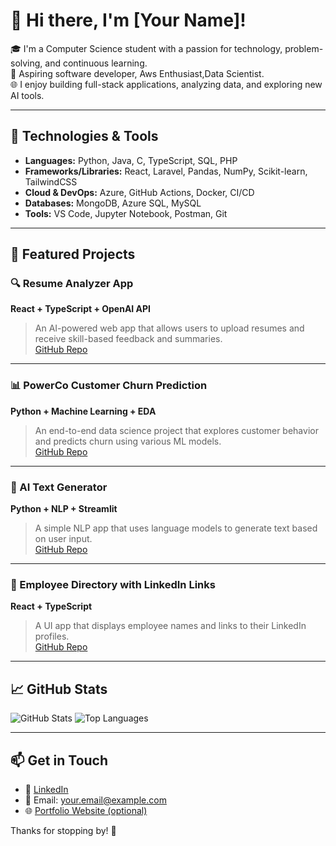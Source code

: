 # 👋 Hi there, I'm [Your Name]!

🎓 I'm a Computer Science student with a passion for technology, problem-solving, and continuous learning.  
💼 Aspiring software developer, Aws Enthusiast,Data Scientist.  
🌐 I enjoy building full-stack applications, analyzing data, and exploring new AI tools.

---

## 🔧 Technologies & Tools

- **Languages:** Python, Java, C, TypeScript, SQL, PHP  
- **Frameworks/Libraries:** React, Laravel, Pandas, NumPy, Scikit-learn, TailwindCSS  
- **Cloud & DevOps:** Azure, GitHub Actions, Docker, CI/CD  
- **Databases:** MongoDB, Azure SQL, MySQL  
- **Tools:** VS Code, Jupyter Notebook, Postman, Git

---

## 💼 Featured Projects

### 🔍 Resume Analyzer App  
**React + TypeScript + OpenAI API**  
> An AI-powered web app that allows users to upload resumes and receive skill-based feedback and summaries.  
[GitHub Repo](https://github.com/yourusername/resume-analyzer)

---

### 📊 PowerCo Customer Churn Prediction  
**Python + Machine Learning + EDA**  
> An end-to-end data science project that explores customer behavior and predicts churn using various ML models.  
[GitHub Repo](https://github.com/yourusername/powerco-churn)

---

### 🧠 AI Text Generator  
**Python + NLP + Streamlit**  
> A simple NLP app that uses language models to generate text based on user input.  
[GitHub Repo](https://github.com/yourusername/text-generator)

---

### 🧩 Employee Directory with LinkedIn Links  
**React + TypeScript**  
> A UI app that displays employee names and links to their LinkedIn profiles.  
[GitHub Repo](https://github.com/yourusername/employee-directory)

---

## 📈 GitHub Stats

![GitHub Stats](https://github-readme-stats.vercel.app/api?username=yourusername&show_icons=true&theme=radical)
![Top Languages](https://github-readme-stats.vercel.app/api/top-langs/?username=yourusername&layout=compact&theme=radical)

---

## 📫 Get in Touch

- 💼 [LinkedIn](https://linkedin.com/in/yourusername)  
- 📨 Email: your.email@example.com  
- 🌐 [Portfolio Website (optional)](https://yourwebsite.com)

Thanks for stopping by! 🚀
